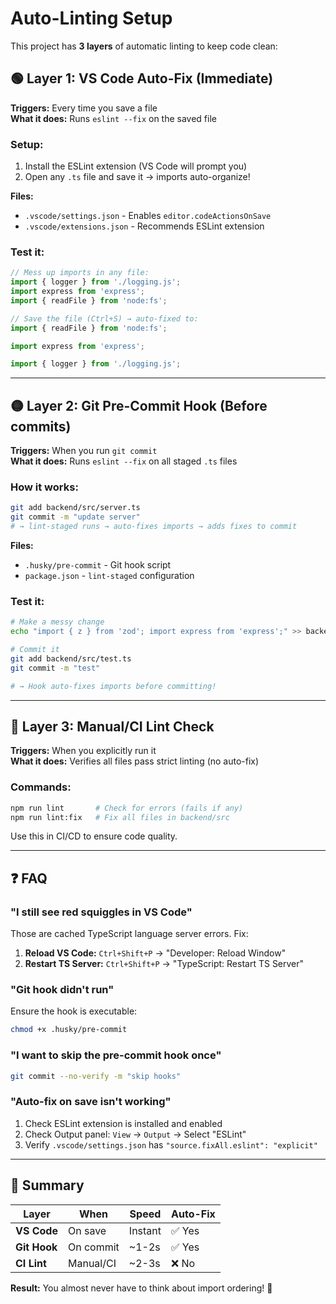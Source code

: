 # Auto-Linting Setup

This project has **3 layers** of automatic linting to keep code clean:

## 🟢 Layer 1: VS Code Auto-Fix (Immediate)

**Triggers:** Every time you save a file  
**What it does:** Runs `eslint --fix` on the saved file

### Setup:
1. Install the ESLint extension (VS Code will prompt you)
2. Open any `.ts` file and save it → imports auto-organize!

**Files:**
- `.vscode/settings.json` - Enables `editor.codeActionsOnSave`
- `.vscode/extensions.json` - Recommends ESLint extension

### Test it:
```typescript
// Mess up imports in any file:
import { logger } from './logging.js';
import express from 'express';
import { readFile } from 'node:fs';

// Save the file (Ctrl+S) → auto-fixed to:
import { readFile } from 'node:fs';

import express from 'express';

import { logger } from './logging.js';
```

---

## 🟡 Layer 2: Git Pre-Commit Hook (Before commits)

**Triggers:** When you run `git commit`  
**What it does:** Runs `eslint --fix` on all staged `.ts` files

### How it works:
```bash
git add backend/src/server.ts
git commit -m "update server"
# → lint-staged runs → auto-fixes imports → adds fixes to commit
```

**Files:**
- `.husky/pre-commit` - Git hook script
- `package.json` - `lint-staged` configuration

### Test it:
```bash
# Make a messy change
echo "import { z } from 'zod'; import express from 'express';" >> backend/src/test.ts

# Commit it
git add backend/src/test.ts
git commit -m "test"

# → Hook auto-fixes imports before committing!
```

---

## 🔵 Layer 3: Manual/CI Lint Check

**Triggers:** When you explicitly run it  
**What it does:** Verifies all files pass strict linting (no auto-fix)

### Commands:
```bash
npm run lint       # Check for errors (fails if any)
npm run lint:fix   # Fix all files in backend/src
```

Use this in CI/CD to ensure code quality.

---

## ❓ FAQ

### "I still see red squiggles in VS Code"

Those are cached TypeScript language server errors. Fix:
1. **Reload VS Code:** `Ctrl+Shift+P` → "Developer: Reload Window"
2. **Restart TS Server:** `Ctrl+Shift+P` → "TypeScript: Restart TS Server"

### "Git hook didn't run"

Ensure the hook is executable:
```bash
chmod +x .husky/pre-commit
```

### "I want to skip the pre-commit hook once"

```bash
git commit --no-verify -m "skip hooks"
```

### "Auto-fix on save isn't working"

1. Check ESLint extension is installed and enabled
2. Check Output panel: `View` → `Output` → Select "ESLint"
3. Verify `.vscode/settings.json` has `"source.fixAll.eslint": "explicit"`

---

## 🎯 Summary

| Layer | When | Speed | Auto-Fix |
|-------|------|-------|----------|
| **VS Code** | On save | Instant | ✅ Yes |
| **Git Hook** | On commit | ~1-2s | ✅ Yes |
| **CI Lint** | Manual/CI | ~2-3s | ❌ No |

**Result:** You almost never have to think about import ordering! 🎉
